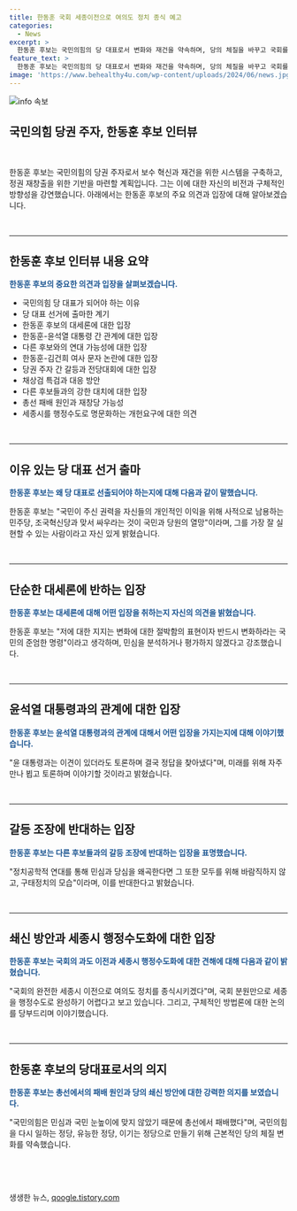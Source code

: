 ```yaml
---
title: 한동훈 국회 세종이전으로 여의도 정치 종식 예고
categories:
  - News
excerpt: >
  한동훈 후보는 국민의힘의 당 대표로서 변화와 재건을 약속하며, 당의 체질을 바꾸고 국회를 행정수도 세종으로 완전히 이전하는 등의 공약을 내놓았다. 그는 또한 특검법에 대한 새로운 대안을 제시하고, 여론조사에서 앞서는 가장 대세론에도 불구연 정신 차릴 것을 강조했다. 또한 다른 후보와의 정책 대결에 집중하고 쇄신한 국민의힘을 만들기를 다짐했다.
feature_text: >
  한동훈 후보는 국민의힘의 당 대표로서 변화와 재건을 약속하며, 당의 체질을 바꾸고 국회를 행정수도 세종으로 완전히 이전하는 등의 공약을 내놓았다. 그는 또한 특검법에 대한 새로운 대안을 제시하고, 여론조사에서 앞서는 가장 대세론에도 불구연 정신 차릴 것을 강조했다. 또한 다른 후보와의 정책 대결에 집중하고 쇄신한 국민의힘을 만들기를 다짐했다.
image: 'https://www.behealthy4u.com/wp-content/uploads/2024/06/news.jpg'
---
```


<p><img src="https://www.behealthy4u.com/wp-content/uploads/2024/06/news.jpg" alt="info 속보" /></p>

<h2 data-ke-size="size26">국민의힘 당권 주자, 한동훈 후보 인터뷰</h2>

<p data-ke-size="size16">&nbsp;</p>

<p data-ke-size="size16">한동훈 후보는 국민의힘의 당권 주자로서 보수 혁신과 재건을 위한 시스템을 구축하고, 정권 재창출을 위한 기반을 마련할 계획입니다. 그는 이에 대한 자신의 비전과 구체적인 방향성을 강연했습니다. 아래에서는 한동훈 후보의 주요 의견과 입장에 대해 알아보겠습니다.</p>

<p data-ke-size="size16">&nbsp;</p>

<hr>

<h2 data-ke-size="size26">한동훈 후보 인터뷰 내용 요약</h2>

<p><b><span style="color: #1a5490;">한동훈 후보의 중요한 의견과 입장을 살펴보겠습니다.</span></b></p>

<ul>
    <li>국민의힘 당 대표가 되어야 하는 이유</li>
    <li>당 대표 선거에 출마한 계기</li>
    <li>한동훈 후보의 대세론에 대한 입장</li>
    <li>한동훈-윤석열 대통령 간 관계에 대한 입장</li>
    <li>다른 후보와의 연대 가능성에 대한 입장</li>
    <li>한동훈-김건희 여사 문자 논란에 대한 입장</li>
    <li>당권 주자 간 갈등과 전당대회에 대한 입장</li>
    <li>채상검 특검과 대응 방안</li>
    <li>다른 후보들과의 강한 대치에 대한 입장</li>
    <li>총선 패배 원인과 재창당 가능성</li>
    <li>세종시를 행정수도로 명문화하는 개헌요구에 대한 의견</li>
</ul>

<p data-ke-size="size16">&nbsp;</p>

<hr>

<h2 data-ke-size="size26">이유 있는 당 대표 선거 출마</h2>

<p><b><span style="color: #1a5490;">한동훈 후보는 왜 당 대표로 선출되어야 하는지에 대해 다음과 같이 말했습니다.</span></b></p>

<p>한동훈 후보는 "국민이 주신 권력을 자신들의 개인적인 이익을 위해 사적으로 남용하는 민주당, 조국혁신당과 맞서 싸우라는 것이 국민과 당원의 열망"이라며, 그를 가장 잘 실현할 수 있는 사람이라고 자신 있게 밝혔습니다.</p>

<p data-ke-size="size16">&nbsp;</p>

<hr>

<h2 data-ke-size="size26">단순한 대세론에 반하는 입장</h2>

<p><b><span style="color: #1a5490;">한동훈 후보는 대세론에 대해 어떤 입장을 취하는지 자신의 의견을 밝혔습니다.</span></b></p>

<p>한동훈 후보는 "저에 대한 지지는 변화에 대한 절박함의 표현이자 반드시 변화하라는 국민의 준엄한 명령"이라고 생각하며, 민심을 분석하거나 평가하지 않겠다고 강조했습니다.</p>

<p data-ke-size="size16">&nbsp;</p>

<hr>

<h2 data-ke-size="size26">윤석열 대통령과의 관계에 대한 입장</h2>

<p><b><span style="color: #1a5490;">한동훈 후보는 윤석열 대통령과의 관계에 대해서 어떤 입장을 가지는지에 대해 이야기했습니다.</span></b></p>

<p>"윤 대통령과는 이견이 있더라도 토론하며 결국 정답을 찾아냈다"며, 미래를 위해 자주 만나 뵙고 토론하며 이야기할 것이라고 밝혔습니다.</p>

<p data-ke-size="size16">&nbsp;</p>

<hr>

<h2 data-ke-size="size26">갈등 조장에 반대하는 입장</h2>

<p><b><span style="color: #1a5490;">한동훈 후보는 다른 후보들과의 갈등 조장에 반대하는 입장을 표명했습니다.</b></p>

<p>"정치공학적 연대를 통해 민심과 당심을 왜곡한다면 그 또한 모두를 위해 바람직하지 않고, 구태정치의 모습"이라며, 이를 반대한다고 밝혔습니다.</p>

<p data-ke-size="size16">&nbsp;</p>

<hr>

<h2 data-ke-size="size26">쇄신 방안과 세종시 행정수도화에 대한 입장</h2>

<p><b><span style="color: #1a5490;">한동훈 후보는 국회의 과도 이전과 세종시 행정수도화에 대한 견해에 대해 다음과 같이 밝혔습니다.</b></p>

<p>"국회의 완전한 세종시 이전으로 여의도 정치를 종식시키겠다"며, 국회 분원만으로 세종을 행정수도로 완성하기 어렵다고 보고 있습니다. 그리고, 구체적인 방법론에 대한 논의를 당부드리며 이야기했습니다.</p>

<p data-ke-size="size16">&nbsp;</p>

<hr>

<h2 data-ke-size="size26">한동훈 후보의 당대표로서의 의지</h2>

<p><b><span style="color: #1a5490;">한동훈 후보는 총선에서의 패배 원인과 당의 쇄신 방안에 대한 강력한 의지를 보였습니다.</span></b></p>

<p>"국민의힘은 민심과 국민 눈높이에 맞지 않았기 때문에 총선에서 패배했다"며, 국민의힘을 다시 일하는 정당, 유능한 정당, 이기는 정당으로 만들기 위해 근본적인 당의 체질 변화를 약속했습니다.</p>

<p data-ke-size="size16">&nbsp;</p>

<p data-ke-size="size16">&nbsp;</p>
생생한 뉴스, <a href="https://qoogle.tistory.com" rel="dofollow">qoogle.tistory.com</a>



